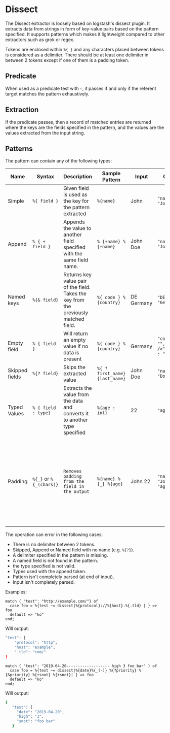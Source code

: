 # Dissect

The Dissect extractor is loosely based on logstash's dissect plugin. It extracts data from strings in form of key-value pairs based on the pattern specified. It supports patterns which makes it lightweight compared to other extractors such as grok or regex.

Tokens are enclosed within `%{ }` and any characters placed between tokens is considered as a delimiter. There should be at least one delimiter in between 2 tokens except if one of them is a padding token.

## Predicate

When used as a predicate test with `~`, it passes if and only if the referent target matches the pattern exhaustively.

## Extraction

If the predicate passes, then a record of matched entries are returned where the keys are the fields specified in the pattern, and the values are the values extracted from the input string.

## Patterns

The pattern can contain any of the following types:

| Name           | Syntax                  | Description                                                                           | Sample Pattern                 | Input      | Output                                    | Notes                                                                                                                              |
| -------------- | ----------------------- | ------------------------------------------------------------------------------------- | ------------------------------ | ---------- | ----------------------------------------- | ---------------------------------------------------------------------------------------------------------------------------------- |
| Simple         | `%{ field }`            | Given field is used as the key for the pattern extracted                              | `%{name}`                      | John       | `"name" : "John"`                         |                                                                                                                                    |
| Append         | `% { + field }`         | Appends the value to another field specified with the same field name.                | `% {+name} %{+name}`           | John Doe   | `"name" : "John Doe"`                     | `+` symbol on the first token is optional<br />Does not support types                                                              |
| Named keys     | `%{& field}`            | Returns key value pair of the field. Takes the key from the previously matched field. | `%{ code } % {country}`        | DE Germany | `"DE" : "Germany"`                        | Needs a field present earlier with the same name                                                                                   |
| Empty field    | `% { field }`           | Will return an empty value if no data is present                                      | `%{ code } %{country}`         | Germany    | `"code" : "",<br />"country" : "Germany"` |                                                                                                                                    |
| Skipped fields | `%{? field}`            | Skips the extracted value                                                             | `%{ ? first_name} {last_name}` | John Doe   | `"name" : "Doe"`                          |                                                                                                                                    |
| Typed Values   | `% { field : type}`     | Extracts the value from the data and converts it to another type specified            | `%{age : int}`                 | 22         | `"age" : 22`                              | Supported Types: int, float                                                                                                        |
| Padding        | `%{_}` or `%{_(chars)}` | `Removes padding from the field in the output`                                        | `%{name} %{_} %{age}`          | John 22    | `"name" : "John", "age":"22"`             | The field being extracted may not contain the padding.<br />A custom padding can be specified by using the `%{_(custom)}` notation |

The operation can error in the following cases:

- There is no delimiter between 2 tokens.
- Skipped, Append or Named field with no name (e.g. `%{?}`).
- A delimiter specified in the pattern is missing.
- A named field is not found in the pattern.
- the type specified is not valid.
- Types used with the append token.
- Pattern isn't completely parsed (at end of input).
- Input isn't completely parsed.

Examples:

```tremor
match { "test": "http://example.com/"} of
  case foo = %{test ~= dissect|%{protocol}://%{host}.%{.tld} | } => foo
  default => "ko"
end;
```

Will output:

```bash
"test": {
    "protocol": "http",
    "host": "example",
    ".tld": "com/"
}
```

```tremor
match { "test": "2019-04-20------------------- high 3 foo bar" } of
  case foo = %{test ~= dissect|%{date}%{_(-)} %{?priority} %{&priority} %{+snot} %{+snot}| } => foo
  default => "ko"
end;
```

Will output:

```bash
{
   "test": {
     "date": "2019-04-20",
     "high": "3",
     "snot": "foo bar"
   }
```

